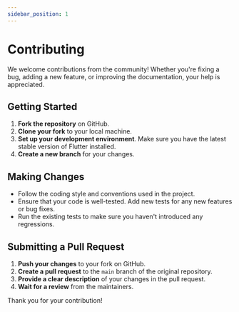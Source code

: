 ```yaml
---
sidebar_position: 1
---
```


# Contributing

We welcome contributions from the community! Whether you're fixing a bug, adding a new feature, or improving the documentation, your help is appreciated.

## Getting Started

1.  **Fork the repository** on GitHub.
2.  **Clone your fork** to your local machine.
3.  **Set up your development environment**. Make sure you have the latest stable version of Flutter installed.
4.  **Create a new branch** for your changes.

## Making Changes

-   Follow the coding style and conventions used in the project.
-   Ensure that your code is well-tested. Add new tests for any new features or bug fixes.
-   Run the existing tests to make sure you haven't introduced any regressions.

## Submitting a Pull Request

1.  **Push your changes** to your fork on GitHub.
2.  **Create a pull request** to the `main` branch of the original repository.
3.  **Provide a clear description** of your changes in the pull request.
4.  **Wait for a review** from the maintainers.

Thank you for your contribution!
